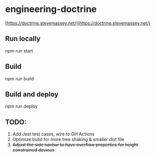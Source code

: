 # engineering-doctrine

[https://doctrine.stevemassey.net/](https://doctrine.stevemassey.net/)

## Run locally

npm run start

## Build

npm run build

## Build and deploy

npm run deploy

## TODO:

1. Add Jest test cases, wire to GH Actions
2. Optimize build for more tree shaking & smaller dist file
3. ~~Adjust the side navbar to have overflow properties for height constrained devices~~

